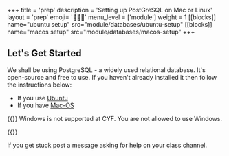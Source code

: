+++
title = 'prep'
description = 'Setting up PostGreSQL on Mac or Linux'
layout = 'prep'
emoji= '🧑🏾‍💻'
menu_level = ['module']
weight = 1
[[blocks]]
name="ubuntu setup"
src="module/databases/ubuntu-setup"
[[blocks]]
name="macos setup"
src="module/databases/macos-setup"
+++

## Let's Get Started

We shall be using PostgreSQL - a widely used relational database. It's open-source and free to use. If you haven't already installed it then follow the instructions below:

- If you use [Ubuntu](#ubuntu-setup)
- If you have [Mac-OS](#macos-setup)

{{<note title="Windows" type="warning">}}
Windows is not supported at CYF. You are not allowed to use Windows.

<!-- END-CYF-ONLY -->

{{</note>}}

If you get stuck post a message asking for help on your class channel.
